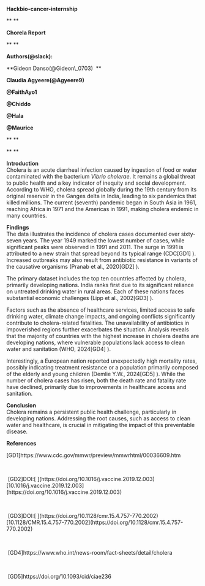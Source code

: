 **Hackbio-cancer-internship**

** **

**Chorela Report**

** **

**Authors(@slack):**

**Gideon Danso(@Gideon\\\_0703)  **

**Claudia Agyeere(@Agyeere9)**

**@FaithAyo1**

**@Chiddo**

**@Hala**

**@Maurice**

** **

** **

**Introduction**\
Cholera is an acute diarrheal infection caused by ingestion of food or water contaminated with the bacterium _Vibrio cholerae_. It remains a global threat to public health and a key indicator of inequity and social development. According to WHO, cholera spread globally during the 19th century from its original reservoir in the Ganges delta in India, leading to six pandemics that killed millions. The current (seventh) pandemic began in South Asia in 1961, reaching Africa in 1971 and the Americas in 1991, making cholera endemic in many countries.

**Findings**\
The data illustrates the incidence of cholera cases documented over sixty-seven years. The year 1949 marked the lowest number of cases, while significant peaks were observed in 1991 and 2011. The surge in 1991 is attributed to a new strain that spread beyond its typical range (CDC\[GD1] ). Increased outbreaks may also result from antibiotic resistance in variants of the causative organisms (Pranab et al., 2020\[GD2] ).

The primary dataset includes the top ten countries affected by cholera, primarily developing nations. India ranks first due to its significant reliance on untreated drinking water in rural areas. Each of these nations faces substantial economic challenges (Lipp et al., 2002\[GD3] ).

Factors such as the absence of healthcare services, limited access to safe drinking water, climate change impacts, and ongoing conflicts significantly contribute to cholera-related fatalities. The unavailability of antibiotics in impoverished regions further exacerbates the situation. Analysis reveals that the majority of countries with the highest increase in cholera deaths are developing nations, where vulnerable populations lack access to clean water and sanitation (WHO, 2024\[GD4] ).

Interestingly, a European nation reported unexpectedly high mortality rates, possibly indicating treatment resistance or a population primarily composed of the elderly and young children (Demlie Y.W., 2024\[GD5] ). While the number of cholera cases has risen, both the death rate and fatality rate have declined, primarily due to improvements in healthcare access and sanitation.

**Conclusion**\
Cholera remains a persistent public health challenge, particularly in developing nations. Addressing the root causes, such as access to clean water and healthcare, is crucial in mitigating the impact of this preventable disease.

**References**

\[GD1]https\://www\.cdc.gov/mmwr/preview/mmwrhtml/00036609.htm

 

 \[GD2]DOI:\[ ]\(https\://doi.org/10.1016/j.vaccine.2019.12.003)\[10.1016/j.vaccine.2019.12.003]\(https\://doi.org/10.1016/j.vaccine.2019.12.003)

 

 \[GD3]DOI:\[ ]\(https\://doi.org/10.1128/cmr.15.4.757-770.2002)\[10.1128/CMR.15.4.757-770.2002]\(https\://doi.org/10.1128/cmr.15.4.757-770.2002)

 

 \[GD4]https\://www\.who.int/news-room/fact-sheets/detail/cholera

 

 \[GD5]https\://doi.org/10.1093/cid/ciae236

 

 

 

 

 
